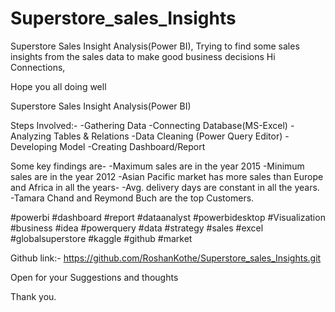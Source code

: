 # Superstore_sales_Insights
Superstore Sales Insight Analysis(Power BI), Trying to find some sales insights from the sales data to make good business decisions
Hi Connections,

Hope you all doing well

Superstore Sales Insight Analysis(Power BI)

Steps Involved:-
-Gathering Data
-Connecting Database(MS-Excel)
-Analyzing Tables & Relations
-Data Cleaning (Power Query Editor)
-Developing Model
-Creating Dashboard/Report

Some key findings are-
-Maximum sales are in the year 2015
-Minimum sales are in the year 2012
-Asian Pacific market has more sales than Europe and Africa
in all the years-
-Avg. delivery days are constant in all the years.
-Tamara Chand and Reymond Buch are the top Customers.

#powerbi #dashboard #report #dataanalyst #powerbidesktop
#Visualization #business #idea #powerquery #data #strategy
#sales #excel #globalsuperstore #kaggle #github #market

Github link:- https://github.com/RoshanKothe/Superstore_sales_Insights.git

Open for your Suggestions and thoughts

Thank you.
